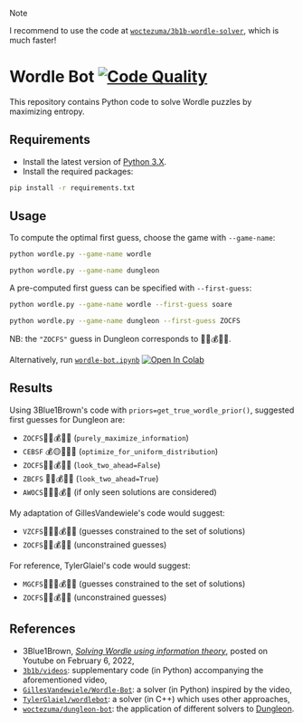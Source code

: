 > [!Note]
> I recommend to use the code at [`woctezuma/3b1b-wordle-solver`][wordle-3b1b-solver], which is much faster!

# Wordle Bot [![Code Quality][codacy-image]][codacy]

This repository contains Python code to solve Wordle puzzles by maximizing entropy.

## Requirements

- Install the latest version of [Python 3.X][python-download-url].
- Install the required packages:

```bash
pip install -r requirements.txt
```

## Usage

To compute the optimal first guess, choose the game with `--game-name`:

```bash
python wordle.py --game-name wordle
```

```bash
python wordle.py --game-name dungleon
```

A pre-computed first guess can be specified with `--first-guess`:

```bash
python wordle.py --game-name wordle --first-guess soare
```

```bash
python wordle.py --game-name dungleon --first-guess ZOCFS
```

NB: the `"ZOCFS"` guess in Dungleon corresponds to 🧟👹💰🐸💀.

Alternatively, run [`wordle-bot.ipynb`][colab-notebook]
[![Open In Colab][colab-badge]][colab-notebook]

## Results

Using 3Blue1Brown's code with `priors=get_true_wordle_prior()`, suggested first guesses for Dungleon are:

- `ZOCFS`🧟👹💰🐸💀 (`purely_maximize_information`)
- `CEBSF` 💰🟡🦇💀🐸 (`optimize_for_uniform_distribution`)
- `ZOCFS`🧟👹💰🐸💀 (`look_two_ahead=False`)
- `ZBCFS` 🧟🦇💰🐸💀 (`look_two_ahead=True`)
- `AWOCS`🏹🤺👹💰💀 (if only seen solutions are considered)

My adaptation of GillesVandewiele's code would suggest:

- `VZCFS`👨‍🌾🧟💰🐸💀 (guesses constrained to the set of solutions)
- `ZOCFS`🧟👹💰🐸💀 (unconstrained guesses)

For reference, TylerGlaiel's code would suggest:

- `MGCFS`🧙‍♀️👺💰🐸💀 (guesses constrained to the set of solutions)
- `ZOCFS`🧟👹💰🐸💀 (unconstrained guesses)

## References

- 3Blue1Brown, [*Solving Wordle using information theory*][youtube-video], posted on Youtube on February 6, 2022,
- [`3b1b/videos`][youtube-supplementary-code]: supplementary code (in Python) accompanying the aforementioned video,
- [`GillesVandewiele/Wordle-Bot`][wordle-bot-python]: a solver (in Python) inspired by the video,
- [`TylerGlaiel/wordlebot`][wordle-bot-cpp]: a solver (in C++) which uses other approaches,
- [`woctezuma/dungleon-bot`][dungleon-bot]: the application of different solvers to [Dungleon][dungleon-rules].

<!-- Definitions -->

[codacy]: <https://www.codacy.com/gh/woctezuma/Wordle-Bot>
[codacy-image]: <https://api.codacy.com/project/badge/Grade/db464b0064aa4bde8ea084bc80f09dcf>

[python-download-url]: <https://www.python.org/downloads/>
[colab-notebook]: <https://colab.research.google.com/github/woctezuma/Wordle-Bot/blob/colab/wordle-bot.ipynb>
[colab-badge]: <https://colab.research.google.com/assets/colab-badge.svg>

[youtube-video]: <https://www.youtube.com/watch?v=v68zYyaEmEA>
[youtube-supplementary-code]: <https://github.com/3b1b/videos/tree/master/_2022/wordle>
[wordle-3b1b-solver]: <https://github.com/woctezuma/3b1b-wordle-solver>
[wordle-bot-python]: <https://github.com/GillesVandewiele/Wordle-Bot>
[wordle-bot-cpp]: <https://github.com/TylerGlaiel/wordlebot>
[dungleon-bot]: <https://github.com/woctezuma/dungleon-bot>
[dungleon-rules]: <https://github.com/woctezuma/dungleon/wiki/Rules>
